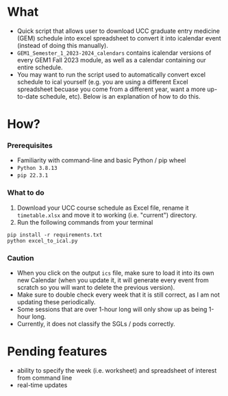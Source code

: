 # What 
* Quick script that allows user to download UCC graduate entry medicine (GEM) schedule into excel spreadsheet to convert it into icalendar event (instead of doing this manually).
* `GEM1_Semester_1_2023-2024_calendars` contains icalendar versions of every GEM1 Fall 2023 module, as well as a calendar containing our entire schedule.
* You may want to run the script used to automatically convert excel schedule to ical yourself (e.g. you are using a different Excel spreadsheet becuase you come from a different year, want a more up-to-date schedule, etc). Below is an explanation of how to do this.

# How?
### Prerequisites
* Familiarity with command-line and basic Python / pip wheel
* `Python 3.8.13`
* `pip 22.3.1`

### What to do
1. Download your UCC course schedule as Excel file, rename it `timetable.xlsx` and move it to working (i.e. "current") directory.
2. Run the following commands from your terminal
```
pip install -r requirements.txt
python excel_to_ical.py
```

### Caution
* When you click on the output `ics` file, make sure to load it into its own new Calendar (when you update it, it will generate every event from scratch so you will want to delete the previous version).
* Make sure to double check every week that it is still correct, as I am not updating these periodically.
* Some sessions that are over 1-hour long will only show up as being 1-hour long.
* Currently, it does not classify the SGLs / pods correctly.

# Pending features
* ability to specify the week (i.e. worksheet) and spreadsheet of interest from command line
* real-time updates